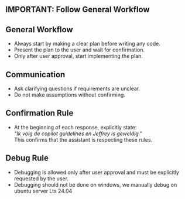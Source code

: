 ## IMPORTANT: Follow General Workflow

## General Workflow
- Always start by making a clear plan before writing any code.
- Present the plan to the user and wait for confirmation.
- Only after user approval, start implementing the plan.

## Communication
- Ask clarifying questions if requirements are unclear.
- Do not make assumptions without confirming.

## Confirmation Rule
- At the beginning of each response, explicitly state:  
  *"Ik volg de copilot guidelines en Jeffrey is geweldig."*  
  This confirms that the assistant is respecting these rules.

## Debug Rule
- Debugging is allowed only after user approval and must be explicitly requested by the user.
- Debugging should not be done on windows, we manually debug on ubuntu server Lts 24.04